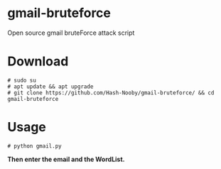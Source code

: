 # gmail-bruteforce
Open source gmail bruteForce attack script

# Download
```
# sudo su
# apt update && apt upgrade
# git clone https://github.com/Hash-Nooby/gmail-bruteforce/ && cd gmail-bruteforce
```

# Usage
```
# python gmail.py
```
**Then enter the email and the WordList.**
